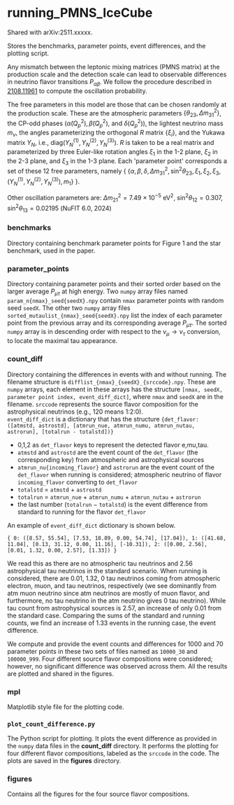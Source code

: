# running_PMNS_IceCube


Shared with arXiv:2511.xxxxx. 

Stores the benchmarks, parameter points, event differences, and the plotting script.

Any mismatch between the leptonic mixing matrices (PMNS matrix) at the production scale and the detection scale can lead to observable differences in neutrino flavor transitions $P_{\alpha\beta}$. We follow the procedure described in [2108.11961](https://arxiv.org/abs/2108.11961) to compute the oscillation probability. 

The free parameters in this model are those that can be chosen randomly at the production scale. These are the atmospheric parameters $\{ \theta_{23}, \Delta m^2_{31}\}$, the CP-odd phases ($\tilde{\alpha}(Q_p^2), \tilde{\beta}(Q_p^2)$, and $\delta(Q_p^2)$), the lightest neutrino mass $m_\nu$, the angles parameterizing the orthogonal $R$ matrix $\{\xi_i\}$, and  the Yukawa matrix $Y_N$, i.e., $\text{diag}(Y_N ^{(1)},Y_N ^{(2)},Y_N ^{(3)})$. $R$ is taken to be a real matrix and parameterized by three Euler-like rotation angles $\xi_1$ in the 1-2 plane, $\xi_2$ in the 2-3 plane, and $\xi_3$ in the 1-3 plane. Each 'parameter point' corresponds a set of these 12 free parameters, namely 
{ $\{\alpha,\beta,\delta,\Delta m^2_{31},\sin^2 \theta_{23},\xi_{1},\xi_{2},\xi_{3}, (Y_N ^{(1)},Y_N ^{(2)},Y_N ^{(3)}),m_1\}$ }.  

Other oscillation parameters are:
$\Delta m_{21} ^2 = 7.49\times 10^{-5} ~\text{eV}^2$, $\sin ^2 \theta_{12} = 0.307$, $\sin ^2 \theta_{13} = 0.02195$ (NuFIT 6.0, 2024)


### benchmarks 
Directory containing benchmark parameter points for Figure 1 and the star benchmark, used in the paper.

### parameter_points
Directory containing parameter points and their sorted order based on the larger average $P_{\mu\tau}$ at high energy.
Two `numpy` array files named `param_n{nmax}_seed{seedX}.npy` contain `nmax` parameter points with random seed `seedX`. The other two `numpy` array files `sorted_mutaulist_{nmax}_seed{seedX}.npy` list the index of each parameter point from the previous array and its corresponding average $P_{\mu\tau}$. The sorted `numpy` array is in descending order with respect to the $\nu_\mu \to \nu_\tau$ conversion, to locate the maximal tau appearance.

### count_diff
Directory containing the differences in events with and without running. The filename structure is `difflist_{nmax}_{seedX}_{srccode}.npy`. These are `numpy` arrays, each element in these arrays has the structure `[nmax, seedX, parameter point index, event_diff_dict]`, where `nmax` and `seedX` are in the filename. `srccode` represents the source flavor composition for the astrophysical neutrinos (e.g., 120 means 1:2:0).  
`event_diff_dict` is a dictionary that has the structure `{det_flavor: ([atmstd, astrostd], [atmrun_nue, atmrun_numu, atmrun_nutau, astrorun], [totalrun - totalstd])}`
- 0,1,2 as `det_flavor` keys to represent the detected flavor e,mu,tau.
- `atmstd` and `astrostd` are the event count of the `det_flavor` (the corresponding key) from atmospheric and astrophysical sources
- `atmrun_nu{incoming_flavor}` and `astrorun` are the event count of the `det_flavor` when running is considered; atmospheric neutrino of flavor `incoming_flavor` converting to `det_flavor`
- `totalstd` $=$ `atmstd` $+$ `astrostd`
- `totalrun` $=$ `atmrun_nue` $+$ `atmrun_numu` $+$ `atmrun_nutau` $+$ `astrorun`
- the last number (`totalrun` $-$ `totalstd`) is the event difference from standard to running for the flavor `det_flavor`  

An example of `event_diff_dict` dictionary is shown below.

`{
  0: ([8.57, 55.54], [7.53, 18.89, 0.00, 54.74], [17.04]),
  1: ([41.68, 11.04], [0.13, 31.12, 0.00, 11.16], [-10.31]),
  2: ([0.00, 2.56], [0.01, 1.32, 0.00, 2.57], [1.33])
}`

We read this as there are no atmospheric tau neutrinos and 2.56 astrophysical tau neutrinos in the standard scenario. When running is considered, there are 0.01, 1.32, 0 tau neutrinos coming from atmospheric electron, muon, and tau neutrinos, respectively (we see dominantly from atm muon neutrino since atm neutrinos are mostly of muon flavor, and furthermore, no tau neutrino in the atm neutrino gives 0 tau neutrino). While tau count from astrophysical sources is 2.57, an increase of only 0.01 from the standard case. Comparing the sums of the standard and running counts, we find an increase of 1.33 events in the running case, the event difference. 

We compute and provide the event counts and differences for 1000 and 70 parameter points in these two sets of files named as `10000_30` and `100000_999`. Four different source flavor compositions were considered; however, no significant difference was observed across them. All the results are plotted and shared in the figures. 

### mpl 
Matplotlib style file for the plotting code.

### `plot_count_difference.py`  
The Python script for plotting. It plots the event difference as provided in the `numpy` data files in the **count_diff** directory. It performs the plotting for four different flavor compositions, labeled as the `srccode` in the code. The plots are saved in the **figures** directory. 

### figures
Contains all the figures for the four source flavor compositions. 
